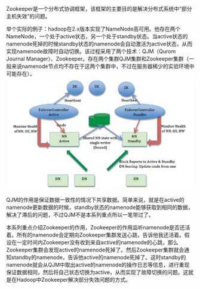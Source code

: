 
Zookeeper是一个分布式协调框架，该框架的主要目的是解决分布式系统中“部分主机失效”的问题。

举个实际的例子：hadoop在2.x版本实现了NameNode高可用。他存在两个NameNode，一个处于active状态，另一个处于standby状态。当active状态的namenode死掉的时候standby状态的namenode会自动激活为active状态，从而实现namenode故障时自动切换。该过程采用了两个技术：QJM（Qurom Journal Manager）、Zookeeper。存在两个集群QJM集群和Zookeeper集群（一般来说namenode节点均不存在于这两个集群中，不过在服务器稀少的实验环境中可能存在）。
![image_1d5pimkg416op1kt31b5k1rfub8l9.png-150.3kB][1]

QJM的作用是保证数据一致性的情况下共享数据。简单来说，就是在active的namenode更新数据的时候，standby状态的namenode能够获取到相同的数据，解决了滞后的问题，不过QJM不是本系列重点所以一笔带过了。

本系列重点介绍Zookeeper的作用，Zookeeper的作用监听namenode是否还活着。所有的namenode会定期向Zookeeper集群发送心跳，告诉他我还活着。假设在一定时间内Zookeeper没有收到来自active的namenode的心跳，那么Zookeeper集群会发现active的namenode死掉了。然后Zookeeper集群就会通知standby的namenode，告诉他active的namenode死掉了。这时standby的namenode就会从QJM中取出active的namenode的操作日志等信息，进行重现保证数据相同，然后将自己状态切换为active，从而实现了故障切换的问题。这就是在Hadoop中Zookeeper解决部分失效问题的方式。

  [1]: ../imgs/image_1d5pimkg416op1kt31b5k1rfub8l9.png
